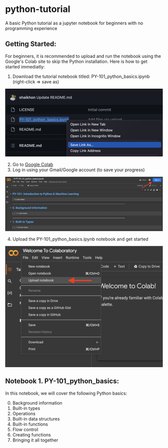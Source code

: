 # python-tutorial
A basic Python tutorial as a jupyter notebook for beginners with no programming experience

## Getting Started:
For beginners, it is recommended to upload and run the notebook using the Google's Colab site to skip the Python installation. Here is how to get started immediatly:

  1. Download the tutorial notebook titled: PY-101_python_basics.ipynb (right-click => save as) 
  
  ![Download Notebook](images/download_notebook.png)
  
  2. Go to [Google Colab](https://colab.research.google.com/)
  3. Log in using your Gmail/Google account (to save your progress)
  
  ![Download Notebook](images/colab_login.png)
  
  4. Upload the PY-101_python_basics.ipynb notebook and get started
  
  ![Download Notebook](images/upload_notebook.png)
  

## Notebook 1. PY-101_python_basics:
In this notebook, we will cover the following Python basics:

  0. Background information
  1. Built-in types
  2. Operations
  3. Built-in data structures
  4. Built-in functions
  5. Flow control
  6. Creating functions
  7. Bringing it all together
